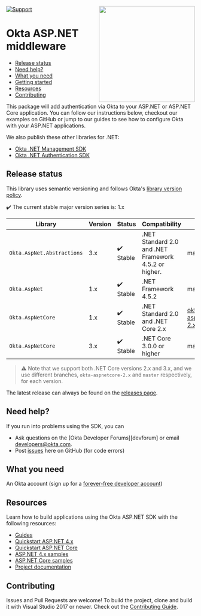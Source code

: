 [<img src="https://devforum.okta.com/uploads/oktadev/original/1X/bf54a16b5fda189e4ad2706fb57cbb7a1e5b8deb.png" align="right" width="256px"/>](https://devforum.okta.com/)

[![Support](https://img.shields.io/badge/support-Developer%20Forum-blue.svg)](https://devforum.okta.com/)

Okta ASP.NET middleware
========================

* [Release status](#release-status)
* [Need help?](#need-help)
* [What you need](#what-you-need)
* [Getting started](#getting-started)
* [Resources](#resources)
* [Contributing](#contributing)


This package will add authentication via Okta to your ASP.NET or ASP.NET Core application. You can follow our instructions below, checkout our examples on GitHub or jump to our guides to see how to configure Okta with your ASP.NET applications. 

We also publish these other libraries for .NET:
 
* [Okta .NET Management SDK](https://github.com/okta/okta-sdk-dotnet)
* [Okta .NET Authentication SDK](https://github.com/okta/okta-auth-dotnet)

## Release status

This library uses semantic versioning and follows Okta's [library version policy](https://developer.okta.com/code/library-versions/).

:heavy_check_mark: The current stable major version series is: 1.x

|Library| Version | Status                    | Compatibility| Branch |
| ------- | ------- | ------------------------- | ----------------------- | -------------------- |
|`Okta.AspNet.Abstractions`| 3.x   | :heavy_check_mark: Stable | .NET Standard 2.0 and .NET Framework 4.5.2 or higher.| master |
|`Okta.AspNet`| 1.x | :heavy_check_mark: Stable | .NET Framework 4.5.2 | master |
|`Okta.AspNetCore`| 1.x | :heavy_check_mark: Stable | .NET Standard 2.0 and .NET Core 2.x | [okta-aspnetcore-2.x](https://github.com/okta/okta-aspnet/blob/okta-aspnetcore-2.x) |
|`Okta.AspNetCore`| 3.x | :heavy_check_mark: Stable | .NET Core 3.0.0 or higher | master |
 
> :warning: Note that we support both .NET Core versions 2.x and 3.x, and we use different branches, `okta-aspnetcore-2.x` and `master` respectively, for each version. 

The latest release can always be found on the [releases page][github-releases].

## Need help?
 
If you run into problems using the SDK, you can
 
* Ask questions on the [Okta Developer Forums][devforum] or email developers@okta.com.
* Post [issues][github-issues] here on GitHub (for code errors)

## What you need

An Okta account (sign up for a [forever-free developer account](https://developer.okta.com/signup/))

## Resources

Learn how to build applications using the Okta ASP.NET SDK with the following resources:

* [Guides](https://developer.okta.com/docs/guides/)
* [Quickstart ASP.NET 4.x](https://developer.okta.com/quickstart/#/okta-sign-in-page/dotnet/aspnet4)
* [Quickstart ASP.NET Core](https://developer.okta.com/quickstart/#/okta-sign-in-page/dotnet/aspnetcore)
* [ASP.NET 4.x samples](https://github.com/okta/samples-aspnet)
* [ASP.NET Core samples](https://github.com/okta/samples-aspnetcore)
* [Project documentation](https://github.com/okta/okta-aspnet/tree/master/docs)

## Contributing

Issues and Pull Requests are welcome! To build the project, clone and build it with Visual Studio 2017 or newer. Check out the [Contributing Guide](https://github.com/okta/okta-aspnet/tree/master/CONTRIBUTING.md).

[github-issues]: https://github.com/okta/okta-aspnet/issues
[github-releases]: https://github.com/okta/okta-aspnet/releases

